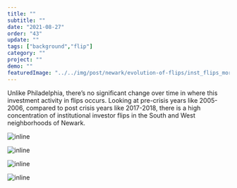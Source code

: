 ```yaml
---
title: "" 
subtitle: ""
date: "2021-08-27"
order: "43"
update: ""
tags: ["background","flip"]
category: ""
project: ""
demo: ""
featuredImage: "../../img/post/newark/evolution-of-flips/inst_flips_morans_05_06.png"
---
```


Unlike Philadelphia, there’s no significant change over time in where this investment activity in flips occurs. Looking at pre-crisis years like  2005-2006, compared to post crisis years like 2017-2018, there is a high concentration of institutional investor flips in the South and West neighborhoods of Newark.  

![inline]("/../../img/post/newark/evolution-of-flips/inst_flip_morans_05_06.png")

![inline]("/../../img/post/newark/evolution-of-flips/inst_flip_newark_morans_legend.png")

![inline]("/../../img/post/newark/evolution-of-flips/inst_flip_morans_17_18.png")

![inline]("/../../img/post/newark/evolution-of-flips/inst_flip_newark_morans_legend.png")
